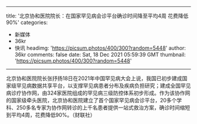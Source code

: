 
---
title: '北京协和医院院长：在国家罕见病会诊平台确诊时间降至平均4周 花费降低90%'
categories: 
 - 新媒体
 - 36kr
 - 快讯
headimg: 'https://picsum.photos/400/300?random=5448'
author: 36kr
comments: false
date: Sat, 18 Dec 2021 05:59:39 GMT
thumbnail: 'https://picsum.photos/400/300?random=5448'
---

<div>   
北京协和医院院长张抒扬18日在2021年中国罕见病大会上说，我国已初步建成国家级罕见病数据共享平台，以支撑罕见病患者分布及疾病负担研究；建成全国罕见病诊疗协作网，由324家医院组成的罕见病三级防控体系初步形成。作为该协作网的国家级牵头医院，北京协和医院建立了首个国家罕见病会诊平台，20多个学科、250多名专家为协作网转诊的上千名患者提供一站式救治方案，确诊时间缩短到平均4周，花费降低90%。（财联社）  
</div>
            